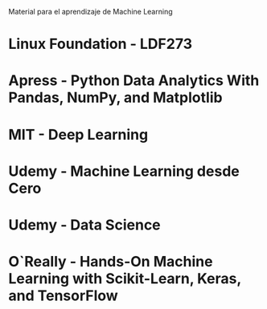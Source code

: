 Material para el aprendizaje de Machine Learning
# Linux Foundation - LDF273
# Apress - Python Data Analytics With Pandas, NumPy, and Matplotlib
# MIT - Deep Learning
# Udemy - Machine Learning desde Cero
# Udemy - Data Science
# O`Really - Hands-On Machine Learning with Scikit-Learn, Keras, and TensorFlow


